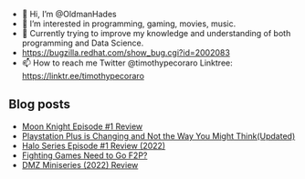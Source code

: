 - 👋 Hi, I’m @OldmanHades
- 👀 I’m interested in programming, gaming, movies, music.
- 🌱 Currently trying to improve my knowledge and understanding of both programming and Data Science.
- https://bugzilla.redhat.com/show_bug.cgi?id=2002083
- 📫 How to reach me Twitter @timothypecoraro
Linktree: https://linktr.ee/timothypecoraro

## Blog posts
<!-- BLOG-POST-LIST:START -->
- [Moon Knight Episode #1 Review](https://medium.com/@timothypecoraro/moon-knight-episode-1-review-5c2c412817fa?source=rss-5097f5c9b801------2)
- [Playstation Plus is Changing and Not the Way You Might Think&lpar;Updated&rpar;](https://medium.com/@timothypecoraro/playstation-plus-is-changing-and-not-the-way-you-might-think-6234d4c6f791?source=rss-5097f5c9b801------2)
- [Halo Series Episode #1 Review &lpar;2022&rpar;](https://medium.com/@timothypecoraro/halo-series-episode-1-review-2022-bee1cc912bf8?source=rss-5097f5c9b801------2)
- [Fighting Games Need to Go F2P?](https://medium.com/@timothypecoraro/fighting-games-need-to-go-f2p-760a9e835d0d?source=rss-5097f5c9b801------2)
- [DMZ Miniseries &lpar;2022&rpar; Review](https://medium.com/@timothypecoraro/dmz-miniseries-2022-review-43a8204f334d?source=rss-5097f5c9b801------2)
<!-- BLOG-POST-LIST:END -->
